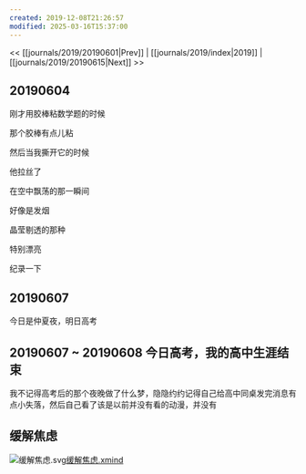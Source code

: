 ```yaml
---
created: 2019-12-08T21:26:57
modified: 2025-03-16T15:37:00
---
```


<< [[journals/2019/20190601|Prev]] | [[journals/2019/index|2019]] | [[journals/2019/20190615|Next]] >>

## 20190604

刚才用胶棒粘数学题的时候

那个胶棒有点儿粘

然后当我撕开它的时候

他拉丝了

在空中飘荡的那一瞬间

好像是发烟

晶莹剔透的那种

特别漂亮

纪录一下

## 20190607

今日是仲夏夜，明日高考

## 20190607 ~ 20190608 今日高考，我的高中生涯结束

我不记得高考后的那个夜晚做了什么梦，隐隐约约记得自己给高中同桌发完消息有点小失落，然后自己看了该是以前并没有看的动漫，并没有

## 缓解焦虑

![缓解焦虑.svg](https://cdn.nlark.com/yuque/0/2020/svg/1114914/1607170909512-65fc14f6-54e7-4394-9f45-52c94a7f5eb0.svg#align=left&display=inline&height=936&margin=%5Bobject%20Object%5D&name=%E7%BC%93%E8%A7%A3%E7%84%A6%E8%99%91.svg&originHeight=936&originWidth=2172&size=4859728&status=done&style=none&width=2172)[缓解焦虑.xmind](https://www.yuque.com/attachments/yuque/0/2020/xmind/1114914/1607170914998-1fcf1e4e-d62d-4a85-818f-1b6fa974d9b8.xmind?_lake_card=%7B%22uid%22%3A%221607170914758-0%22%2C%22src%22%3A%22https%3A%2F%2Fwww.yuque.com%2Fattachments%2Fyuque%2F0%2F2020%2Fxmind%2F1114914%2F1607170914998-1fcf1e4e-d62d-4a85-818f-1b6fa974d9b8.xmind%22%2C%22name%22%3A%22%E7%BC%93%E8%A7%A3%E7%84%A6%E8%99%91.xmind%22%2C%22size%22%3A171264%2C%22type%22%3A%22%22%2C%22ext%22%3A%22xmind%22%2C%22progress%22%3A%7B%22percent%22%3A99%7D%2C%22status%22%3A%22done%22%2C%22percent%22%3A0%2C%22id%22%3A%22djhbI%22%2C%22card%22%3A%22file%22%7D)
